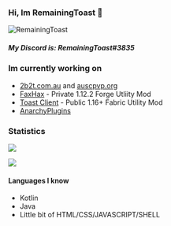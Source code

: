 ### Hi, Im RemainingToast 👋

<p><img src="https://komarev.com/ghpvc/?username=RemainingToast" alt="RemainingToast"/></p>

##### My Discord is: RemainingToast#3835

### Im currently working on
 * [2b2t.com.au](http://www.2b2t.com.au/) and [auscpvp.org](https://discord.gg/kk49q5kDea)
 * [FaxHax](https://discord.gg/nUCmjemrzz) - Private 1.12.2 Forge Utliity Mod
 * [Toast Client](https://github.com/RemainingToast/toastclient) - Public 1.16+ Fabric Utility Mod
 * [AnarchyPlugins](https://github.com/AnarchyPlugins/)

### Statistics 
<p><img" src="https://github-readme-stats.vercel.app/api/top-langs/?username=RemainingToast&layout=compact&theme=dark"></p>
<p><img align="center" src="https://github-readme-stats.vercel.app/api?username=RemainingToast&show_icons=true&theme=dark"></p>
<p><img align="center" s<p align="center"><img align="center" src="https://github-readme-stats.vercel.app/api/top-langs/?username=RemainingToast&layout=compact&theme=dark"></p>
  
#### Languages I know
 - Kotlin
 - Java
 - Little bit of HTML/CSS/JAVASCRIPT/SHELL

<!--
**RemainingToast/RemainingToast** is a ✨ _special_ ✨ repository because its `README.md` (this file) appears on your GitHub profile.

Here are some ideas to get you started:

- 🔭 I’m currently working on ...
- 🌱 I’m currently learning ...
- 👯 I’m looking to collaborate on ...
- 🤔 I’m looking for help with ...
- 💬 Ask me about ...
- 📫 How to reach me: ...
- 😄 Pronouns: ...
- ⚡ Fun fact: ...
-->
